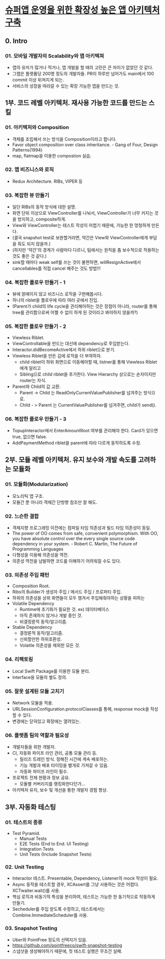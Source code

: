 # [슈퍼앱 운영을 위한 확장성 높은 앱 아키텍처 구축](https://fastcampus.co.kr/dev_red_rsj)

## 0. Intro

### 01. 모바일 개발자의 Scalability와 앱 아키텍쳐
- 앱의 유저가 많거나 적거나, 앱 개발을 할 때의 고민은 큰 차이가 없었던 것 같다.
- 그랩은 플랫폼당 200명 정도의 개발자들. PR이 하루만 넘어가도 main에서 100 commit 이상 뒤쳐지게 되는.
- 서비스의 성장을 따라갈 수 있는 확장 가능한 앱을 만드는 것.

## 1부. 코드 레벨 아키텍처. 재사용 가능한 코드를 만드는 스킬

### 01. 아키텍처와 Composition
- 객체를 조립해서 쓰는 방식을 Composition이라고 합니다.
- Favor object composition over class inheritance. - Gang of Four, Design Patterns(1994)
- map, flatmap을 이용한 compostion 실습.

### 02. 앱 비즈니스와 로직
- Redux Architecture. RIBs, VIPER 등

### 03. 복잡한 뷰 만들기
- 일단 RIBs의 동작 방식에 대한 설명.
- 화면 단위 이상으로 ViewController를 나눠서, ViewController가 너무 커지는 것을 방지하고, composite하게.
- View와 ViewController는 테스트 작성이 어렵기 때문에, 가능한 한 멍청하게 만든다.
- (결국 snapshot test로 보완할거라면, 약간은 View와 ViewController에게 부담을 줘도 되지 않을까.)
- (하지만 '약간'의 경계가 사람마다 다르니, 팀에서는 원칙을 좀 보수적으로 적용하는 것도 좋은 것 같다.)
- sink할 때마다 weak self를 쓰는 것이 불편하면, willResignActive에서 cancellables를 직접 cancel 해주는 것도 방법!!!

### 04. 복잡한 플로우 만들기 - 1
- 뷰에 얽매이지 않고 비즈니스 로직을 구현해봅시다.
- 하나의 riblet을 플로우에 따라 여러 곳에서 진입.
- (Parent가 child의 life cycle을 관리해야하는 것은 장점이 아니라, router를 통해 tree를 관리함으로써 어쩔 수 없이 하게 된 것이라고 봐야하지 않을까?)

### 05. 복잡한 플로우 만들기 - 2
- Viewless Riblet.
- ViewControllable을 만드는 대신에 dependency로 주입받는다.
- Interactor.didBecomeActive에서 하위 riblet으로 분기.
- Viewless Riblet을 만든 김에 로직을 더 부여하자. 
  - child riblet이 하위 화면으로 이동해야할 때, listner를 통해 Viewless Riblet에게 알리고
  - Sibling으로 child riblet을 추가한다. View Hierarchy 상으로는 손자이지만 router는 자식.
- Parent와 Child의 값 교환. 
  - Parent -> Child 는 ReadOnlyCurrentValuePublisher를 넘겨주는 방식으로.
  - Child - > Parent 는 CurrentValuePublisher를 넘겨주면, child가 send().

### 06. 복잡한 플로우 만들기 - 3
- TopupInteractor에서 EnterAmountRoot 여부를 관리해야 한다. Card가 있으면 true, 없으면 false.
- AddPaymentMethod riblet을 parent에 따라 다르게 동작하도록 수정.

## 2부. 모듈 레벨 아키텍처. 유지 보수와 개발 속도를 고려하는 모듈화

### 01. 모듈화(Modularization)
- 모노리틱 앱 구조.
- 모듈간 뿐 아니라 객체간 단방향 참조만 잘 해도.

### 02. 느슨한 결합
- 객체지향 프로그래밍 이전에는 컴파일 타임 의존성과 빌드 타임 의존성이 동일.
- The power of OO comes from safe, convenient polymorphism. With OO, you have absolute control over the every single source code dependency in your system. - Robert C. Martin, The Future of Programming Languages
- 다형성을 이용해 의존성을 역전.
- 의존성 역전을 남발하면 코드를 이해하기 어려워질 수도 있다.

### 03. 의존성 주입 패턴
- Composition Root. 
- Ribs의 Builder가 생성자 주입 / 메서드 주입 / 프로퍼티 주입.
- 하위의 의존성을 상위 화면들이 모두 챙겨서 주입해줘야하는 상황을 피하는 
- Volatile Dependency
  - Runtime에 초기화가 필요한 것. ex) 데이터베이스
  - 아직 존재하지 않거나 개발 중인 것.
  - 비결정론적 동작/알고리즘.
- Stable Dependency
  - 결정론적 동작/알고리즘.
  - 신뢰할만한 하위호환성.
  - Volatile 의존성을 제외한 모든 것.

### 04. 리팩토링
- Local Swift Package를 이용한 모듈 분리.
- Interface용 모듈의 별도 정의.

### 05. 잘못 설계된 모듈 고치기
- Network 모듈을 적용.
- URLSessionConfiguration.protocolClasses를 통해, response mock을 작성할 수 있다.
- 변경에는 닫혀있고 확장에는 열려있는.

### 06. 플랫폼 팀의 역할과 필요성
- 개발자들을 위한 개발자. 
- CI, 자동화 파이프 라인 관리, 공통 모듈 관리 등.
  - 릴리즈 트레인 방식. 정해진 시간에 계속 배포하는. 
  - 기능 개발과 배포 타이밍을 별개로 가져갈 수 있음.
  - 자동화 파이프 라인이 필수.
- 프로젝트 전체 현황과 정보 공유.
  - 모듈별 커버리지를 랭킹화한다던가...
- 아키텍처 유지, 보수 및 개선을 통한 개발자 경험 향상.

## 3부. 자동화 테스팅

### 01. 테스트의 종류
- Test Pyramid.
  - Manual Tests
  - E2E Tests (End to End. UI Testing)
  - Integration Tests
  - Unit Tests (Include Snapshot Tests)

### 02. Unit Testing
- Interactor 테스트. Presentable, Dependency, Listener의 mock 작성이 필요.
- Async 동작을 테스트할 경우, XCAssert를 그냥 사용하는 것은 어렵다. XCTwaiter.wait()를 사용.
- 핵심 로직과 비동기적 특성을 분리하여, 테스트는 가능한 한 동기적으로 작동하게 만들기.
- Secheduler를 주입 받도록 수정하고, 테스트에서는 Combine.ImmediateScheduler를 사용.

### 03. Snapshot Testing
- Uber와 PointFree 정도의 선택지가 있음.
- https://github.com/pointfreeco/swift-snapshot-testing
- 스냅샷을 생성해야하기 때문에, 첫 테스트 실행은 무조건 실패.
